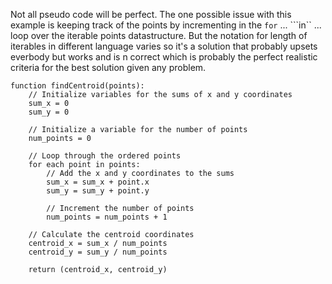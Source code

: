 Not all pseudo code will be perfect.  The one possible issue with this example is keeping track of the points by incrementing in the ```for``` ... ```in`` ... loop over the 
iterable points datastructure.  But the notation for length of iterables in different language varies so it's a solution that probably upsets everbody but works and is n
correct which is probably the perfect realistic criteria for the best solution given any problem.

```
function findCentroid(points):
    // Initialize variables for the sums of x and y coordinates
    sum_x = 0
    sum_y = 0

    // Initialize a variable for the number of points
    num_points = 0

    // Loop through the ordered points
    for each point in points:
        // Add the x and y coordinates to the sums
        sum_x = sum_x + point.x
        sum_y = sum_y + point.y

        // Increment the number of points
        num_points = num_points + 1

    // Calculate the centroid coordinates
    centroid_x = sum_x / num_points
    centroid_y = sum_y / num_points

    return (centroid_x, centroid_y)

```
